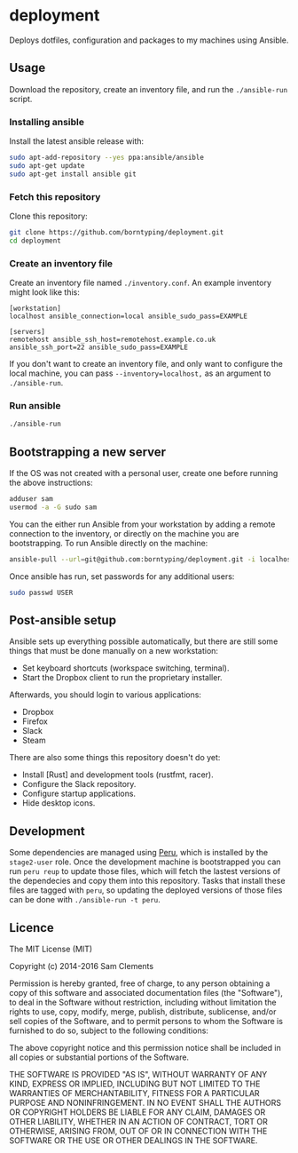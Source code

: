 deployment
==========

Deploys dotfiles, configuration and packages to my machines using Ansible.

Usage
-----

Download the repository, create an inventory file, and run the `./ansible-run`
script.

### Installing ansible

Install the latest ansible release with:

```bash
sudo apt-add-repository --yes ppa:ansible/ansible
sudo apt-get update
sudo apt-get install ansible git
```

### Fetch this repository

Clone this repository:

```bash
git clone https://github.com/borntyping/deployment.git
cd deployment
```

### Create an inventory file

Create an inventory file named `./inventory.conf`. An example inventory might
look like this:

```
[workstation]
localhost ansible_connection=local ansible_sudo_pass=EXAMPLE

[servers]
remotehost ansible_ssh_host=remotehost.example.co.uk ansible_ssh_port=22 ansible_sudo_pass=EXAMPLE
```

If you don't want to create an inventory file, and only want to configure the
local machine, you can pass `--inventory=localhost,` as an argument to
`./ansible-run`.

### Run ansible

```bash
./ansible-run
```

Bootstrapping a new server
--------------------------

If the OS was not created with a personal user, create one before running the
above instructions:

```bash
adduser sam
usermod -a -G sudo sam
```

You can the either run Ansible from your workstation by adding a remote
connection to the inventory, or directly on the machine you are bootstrapping.
To run Ansible directly on the machine:

```bash
ansible-pull --url=git@github.com:borntyping/deployment.git -i localhost, -K site.yml
```

Once ansible has run, set passwords for any additional users:

```bash
sudo passwd USER
```

Post-ansible setup
------------------

Ansible sets up everything possible automatically, but there are still some
things that must be done manually on a new workstation:

- Set keyboard shortcuts (workspace switching, terminal).
- Start the Dropbox client to run the proprietary installer.

Afterwards, you should login to various applications:

- Dropbox
- Firefox
- Slack
- Steam

There are also some things this repository doesn't do yet:

- Install [Rust] and development tools (rustfmt, racer).
- Configure the Slack repository.
- Configure startup applications.
- Hide desktop icons.

Development
-----------

Some dependencies are managed using [Peru], which is installed by the
`stage2-user` role. Once the development machine is bootstrapped you can run
`peru reup` to update those files, which will fetch the lastest versions of the
dependecies and copy them into this repository. Tasks that install these files
are tagged with `peru`, so updating the deployed versions of those files can be
done with `./ansible-run -t peru`.

Licence
-------

The MIT License (MIT)

Copyright (c) 2014-2016 Sam Clements

Permission is hereby granted, free of charge, to any person obtaining a copy
of this software and associated documentation files (the "Software"), to deal
in the Software without restriction, including without limitation the rights
to use, copy, modify, merge, publish, distribute, sublicense, and/or sell
copies of the Software, and to permit persons to whom the Software is
furnished to do so, subject to the following conditions:

The above copyright notice and this permission notice shall be included in
all copies or substantial portions of the Software.

THE SOFTWARE IS PROVIDED "AS IS", WITHOUT WARRANTY OF ANY KIND, EXPRESS OR
IMPLIED, INCLUDING BUT NOT LIMITED TO THE WARRANTIES OF MERCHANTABILITY,
FITNESS FOR A PARTICULAR PURPOSE AND NONINFRINGEMENT. IN NO EVENT SHALL THE
AUTHORS OR COPYRIGHT HOLDERS BE LIABLE FOR ANY CLAIM, DAMAGES OR OTHER
LIABILITY, WHETHER IN AN ACTION OF CONTRACT, TORT OR OTHERWISE, ARISING FROM,
OUT OF OR IN CONNECTION WITH THE SOFTWARE OR THE USE OR OTHER DEALINGS IN
THE SOFTWARE.

[Peru]: https://github.com/buildinspace/peru
